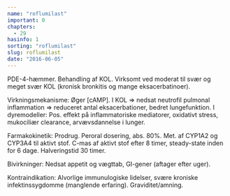 ```yaml
---
name: "roflumilast"
important: 0
chapters:
  - 29
hasinfo: 1
sorting: "roflumilast"
slug: roflumilast
date: "2016-06-05"
---
```


PDE-4-hæmmer. Behandling af KOL. Virksomt ved moderat til svær og meget svær KOL
(kronisk bronkitis og mange eksacerbatinoer).

Virkningsmekanisme: Øger [cAMP]. I KOL => nedsat neutrofil pulmonal inflammation
=> reduceret antal eksacerbationer, bedret lungefunktion. I dyremodeller: Pos.
effekt på inflammatoriske mediatorer, oxidativt stress, mukociliær clearance,
arvævsdannelse i lunger.

Farmakokinetik: Prodrug. Peroral dosering, abs. 80%. Met. af CYP1A2 og CYP3A4
til aktivt stof. C-mas af aktivt stof efter 8 timer, steady-state inden for 6
dage. Halveringstid 30 timer.

Bivirkninger: Nedsat appetit og vægttab, GI-gener (aftager efter uger).

Kontraindikation: Alvorlige immunulogiske lidelser, svære kroniske
infektinssygdomme (manglende erfaring). Graviditet/amning.
